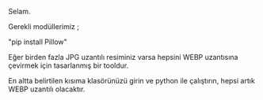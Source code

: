 Selam.

Gerekli modüllerimiz ;

  "pip install Pillow"

Eğer birden fazla JPG uzantılı resiminiz varsa hepsini WEBP uzantısına çevirmek için tasarlanmış bir tooldur.

En altta belirtilen kısıma klasörünüzü girin ve python ile çalıştırın, hepsi artık WEBP uzantılı olacaktır.
